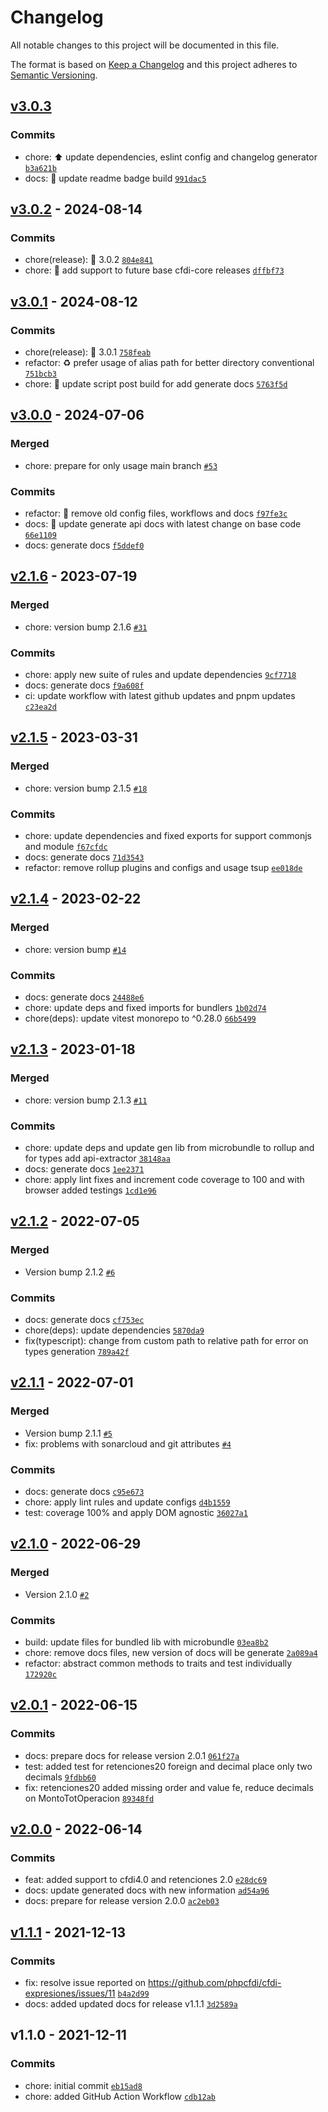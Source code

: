 # Changelog

All notable changes to this project will be documented in this file.

The format is based on [Keep a Changelog](https://keepachangelog.com/en/1.0.0/)
and this project adheres to [Semantic Versioning](https://semver.org/spec/v2.0.0.html).

## [v3.0.3](https://luffynando.github.com/nodecfdi/cfdi-expresiones/compare/v3.0.2...v3.0.3)

### Commits

- chore: :arrow_up: update dependencies, eslint config and changelog generator [`b3a621b`](https://luffynando.github.com/nodecfdi/cfdi-expresiones/commit/b3a621be5a7b58ee5e527b062672dcc6d6197a8b)
- docs: :memo: update readme badge build [`991dac5`](https://luffynando.github.com/nodecfdi/cfdi-expresiones/commit/991dac5b4d50dd7297ff2164134fec9fa58dec02)

## [v3.0.2](https://luffynando.github.com/nodecfdi/cfdi-expresiones/compare/v3.0.1...v3.0.2) - 2024-08-14

### Commits

- chore(release): :tada: 3.0.2 [`804e841`](https://luffynando.github.com/nodecfdi/cfdi-expresiones/commit/804e8411bcab6da2f016db361579ec7bd360ece1)
- chore: :construction: add support to future base cfdi-core releases [`dffbf73`](https://luffynando.github.com/nodecfdi/cfdi-expresiones/commit/dffbf73980a30f1aa00b54b5fe814ee4c6d1082e)

## [v3.0.1](https://luffynando.github.com/nodecfdi/cfdi-expresiones/compare/v3.0.0...v3.0.1) - 2024-08-12

### Commits

- chore(release): :tada: 3.0.1 [`758feab`](https://luffynando.github.com/nodecfdi/cfdi-expresiones/commit/758feabb1f9e300b5f443ee4a60f7dc3d6ab9010)
- refactor: :recycle: prefer usage of alias path for better directory conventional [`751bcb3`](https://luffynando.github.com/nodecfdi/cfdi-expresiones/commit/751bcb382fd66a910d7cb83c4c37dde3922fb39c)
- chore: :hammer: update script post build for add generate docs [`5763f5d`](https://luffynando.github.com/nodecfdi/cfdi-expresiones/commit/5763f5de3cf27ba0aa1e264c892f175847abd2e6)

## [v3.0.0](https://luffynando.github.com/nodecfdi/cfdi-expresiones/compare/v2.1.6...v3.0.0) - 2024-07-06

### Merged

- chore: prepare for only usage main branch [`#53`](https://luffynando.github.com/nodecfdi/cfdi-expresiones/pull/53)

### Commits

- refactor: :construction: remove old config files, workflows and docs [`f97fe3c`](https://luffynando.github.com/nodecfdi/cfdi-expresiones/commit/f97fe3c6c246416e63d19fc046312c66a7fd9ec9)
- docs: :memo: update generate api docs with latest change on base code [`66e1109`](https://luffynando.github.com/nodecfdi/cfdi-expresiones/commit/66e1109c35683278b1906c9dfc51d4f66cd9e722)
- docs: generate docs [`f5ddef0`](https://luffynando.github.com/nodecfdi/cfdi-expresiones/commit/f5ddef0be2de5204c52fee03e9b11178e3d93860)

## [v2.1.6](https://luffynando.github.com/nodecfdi/cfdi-expresiones/compare/v2.1.5...v2.1.6) - 2023-07-19

### Merged

- chore: version bump 2.1.6 [`#31`](https://luffynando.github.com/nodecfdi/cfdi-expresiones/pull/31)

### Commits

- chore: apply new suite of rules and update dependencies [`9cf7718`](https://luffynando.github.com/nodecfdi/cfdi-expresiones/commit/9cf77182aadf75a408ca245749f96169045678be)
- docs: generate docs [`f9a608f`](https://luffynando.github.com/nodecfdi/cfdi-expresiones/commit/f9a608f8450d649b962c521cb5b8177cea66830f)
- ci: update workflow with latest github updates and pnpm updates [`c23ea2d`](https://luffynando.github.com/nodecfdi/cfdi-expresiones/commit/c23ea2d31721d485ada10b955a803d3818f09368)

## [v2.1.5](https://luffynando.github.com/nodecfdi/cfdi-expresiones/compare/v2.1.4...v2.1.5) - 2023-03-31

### Merged

- chore: version bump 2.1.5 [`#18`](https://luffynando.github.com/nodecfdi/cfdi-expresiones/pull/18)

### Commits

- chore: update dependencies and fixed exports for support commonjs and module [`f67cfdc`](https://luffynando.github.com/nodecfdi/cfdi-expresiones/commit/f67cfdc3ec4d49ad72422897adb16b7c78f4e6eb)
- docs: generate docs [`71d3543`](https://luffynando.github.com/nodecfdi/cfdi-expresiones/commit/71d3543820c0ddac28bbd44f3721cc314f5263b0)
- refactor: remove rollup plugins and configs and usage tsup [`ee018de`](https://luffynando.github.com/nodecfdi/cfdi-expresiones/commit/ee018ded5386fc730bdee21f1b091000eb5c82a1)

## [v2.1.4](https://luffynando.github.com/nodecfdi/cfdi-expresiones/compare/v2.1.3...v2.1.4) - 2023-02-22

### Merged

- chore: version bump [`#14`](https://luffynando.github.com/nodecfdi/cfdi-expresiones/pull/14)

### Commits

- docs: generate docs [`24488e6`](https://luffynando.github.com/nodecfdi/cfdi-expresiones/commit/24488e65a72aa3c45d4d0c7d0447c0060fbb7444)
- chore: update deps and fixed imports for bundlers [`1b02d74`](https://luffynando.github.com/nodecfdi/cfdi-expresiones/commit/1b02d74af2b94f2fc90fb1b7e5c2c4aa45299750)
- chore(deps): update vitest monorepo to ^0.28.0 [`66b5499`](https://luffynando.github.com/nodecfdi/cfdi-expresiones/commit/66b54994ba330d77319e9858516e1ce3b95f568b)

## [v2.1.3](https://luffynando.github.com/nodecfdi/cfdi-expresiones/compare/v2.1.2...v2.1.3) - 2023-01-18

### Merged

- chore: version bump 2.1.3 [`#11`](https://luffynando.github.com/nodecfdi/cfdi-expresiones/pull/11)

### Commits

- chore: update deps and update gen lib from microbundle to rollup and for types add api-extractor [`38148aa`](https://luffynando.github.com/nodecfdi/cfdi-expresiones/commit/38148aab92ca454ec5e0c5310038b1f4c654195d)
- docs: generate docs [`1ee2371`](https://luffynando.github.com/nodecfdi/cfdi-expresiones/commit/1ee23711b7708af805c9c955220cd4e3d6dea7c1)
- chore: apply lint fixes and increment code coverage to 100 and with browser added testings [`1cd1e96`](https://luffynando.github.com/nodecfdi/cfdi-expresiones/commit/1cd1e96314ce632aa142cae3c949258c091f26f1)

## [v2.1.2](https://luffynando.github.com/nodecfdi/cfdi-expresiones/compare/v2.1.1...v2.1.2) - 2022-07-05

### Merged

- Version bump 2.1.2 [`#6`](https://luffynando.github.com/nodecfdi/cfdi-expresiones/pull/6)

### Commits

- docs: generate docs [`cf753ec`](https://luffynando.github.com/nodecfdi/cfdi-expresiones/commit/cf753ec32e158f5fea4619fffd3d112abf3b3cf3)
- chore(deps): update dependencies [`5870da9`](https://luffynando.github.com/nodecfdi/cfdi-expresiones/commit/5870da95fc85cd56c3a8e0e0e194ed6ccd07ce26)
- fix(typescript): change from custom path to relative path for error on types generation [`789a42f`](https://luffynando.github.com/nodecfdi/cfdi-expresiones/commit/789a42f4748c94eb712997c0c92a03d3f3591beb)

## [v2.1.1](https://luffynando.github.com/nodecfdi/cfdi-expresiones/compare/v2.1.0...v2.1.1) - 2022-07-01

### Merged

- Version bump 2.1.1 [`#5`](https://luffynando.github.com/nodecfdi/cfdi-expresiones/pull/5)
- fix: problems with sonarcloud and git attributes [`#4`](https://luffynando.github.com/nodecfdi/cfdi-expresiones/pull/4)

### Commits

- docs: generate docs [`c95e673`](https://luffynando.github.com/nodecfdi/cfdi-expresiones/commit/c95e6736808a1880a6f56747b0830eb8440f0627)
- chore: apply lint rules and update configs [`d4b1559`](https://luffynando.github.com/nodecfdi/cfdi-expresiones/commit/d4b1559a927a4daa11ae356408c2a62bc346bcce)
- test: coverage 100% and apply DOM agnostic [`36027a1`](https://luffynando.github.com/nodecfdi/cfdi-expresiones/commit/36027a12f25b7d690553cccb3d3dbb1ed808dcb8)

## [v2.1.0](https://luffynando.github.com/nodecfdi/cfdi-expresiones/compare/v2.0.1...v2.1.0) - 2022-06-29

### Merged

- Version 2.1.0 [`#2`](https://luffynando.github.com/nodecfdi/cfdi-expresiones/pull/2)

### Commits

- build: update files for bundled lib with microbundle [`03ea8b2`](https://luffynando.github.com/nodecfdi/cfdi-expresiones/commit/03ea8b29781f911213da1786898dc8ea4c3b7388)
- chore: remove docs files, new version of docs will be generate [`2a089a4`](https://luffynando.github.com/nodecfdi/cfdi-expresiones/commit/2a089a42f8e3cf6fc7200162d37ad239550d02de)
- refactor: abstract common methods to traits and test individually [`172920c`](https://luffynando.github.com/nodecfdi/cfdi-expresiones/commit/172920c7f082710d4416881d72b98b165ed2a37c)

## [v2.0.1](https://luffynando.github.com/nodecfdi/cfdi-expresiones/compare/v2.0.0...v2.0.1) - 2022-06-15

### Commits

- docs: prepare docs for release version 2.0.1 [`061f27a`](https://luffynando.github.com/nodecfdi/cfdi-expresiones/commit/061f27ace934b79b3c8a5338b54672f1a653e6c7)
- test: added test for retenciones20 foreign and decimal place only two decimals [`9fdbb60`](https://luffynando.github.com/nodecfdi/cfdi-expresiones/commit/9fdbb60c2412106d3145f42b5a11c31adda72a37)
- fix: retenciones20 added missing order and value fe, reduce decimals on MontoTotOperacion [`89348fd`](https://luffynando.github.com/nodecfdi/cfdi-expresiones/commit/89348fd65eff6ae78d1101f03938800ed7f9a0f5)

## [v2.0.0](https://luffynando.github.com/nodecfdi/cfdi-expresiones/compare/v1.1.1...v2.0.0) - 2022-06-14

### Commits

- feat: added support to cfdi4.0 and retenciones 2.0 [`e28dc69`](https://luffynando.github.com/nodecfdi/cfdi-expresiones/commit/e28dc69a1e38753c70413f728dd7029f5314dc50)
- docs: update generated docs with new information [`ad54a96`](https://luffynando.github.com/nodecfdi/cfdi-expresiones/commit/ad54a96b732eb4e74ab212bf76bdb7f6091a5458)
- docs: prepare for release version 2.0.0 [`ac2eb03`](https://luffynando.github.com/nodecfdi/cfdi-expresiones/commit/ac2eb03c2ba8de7eb0289d21a3e245624606bc12)

## [v1.1.1](https://luffynando.github.com/nodecfdi/cfdi-expresiones/compare/v1.1.0...v1.1.1) - 2021-12-13

### Commits

- fix: resolve issue reported on https://github.com/phpcfdi/cfdi-expresiones/issues/11 [`b4a2d99`](https://luffynando.github.com/nodecfdi/cfdi-expresiones/commit/b4a2d99fb8b0864834a41e69273ca95f6ae16cf2)
- docs: added updated docs for release v1.1.1 [`3d2589a`](https://luffynando.github.com/nodecfdi/cfdi-expresiones/commit/3d2589a71fe2a4b44b0a85472a23b82e86f7c832)

## v1.1.0 - 2021-12-11

### Commits

- chore: initial commit [`eb15ad8`](https://luffynando.github.com/nodecfdi/cfdi-expresiones/commit/eb15ad89da79372dffffe215a8525b4b440fd5e5)
- chore: added GitHub Action Workflow [`cdb12ab`](https://luffynando.github.com/nodecfdi/cfdi-expresiones/commit/cdb12ab03a8ee96aab403a6520a15a20dccb6427)
